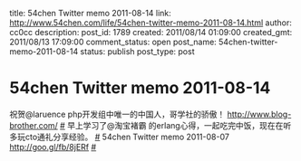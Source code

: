 title: 54chen Twitter memo 2011-08-14 
link: http://www.54chen.com/life/54chen-twitter-memo-2011-08-14.html
author: cc0cc
description: 
post_id: 1789
created: 2011/08/14 01:09:00
created_gmt: 2011/08/13 17:09:00
comment_status: open
post_name: 54chen-twitter-memo-2011-08-14
status: publish
post_type: post

# 54chen Twitter memo 2011-08-14 

祝贺@laruence php开发组中唯一的中国人，哥学社的骄傲！ <http://www.blog-brother.com/> [#](http://twitter.com/54chen/statuses/101629857879965696) 早上学习了@淘宝褚霸 的erlang心得，一起吃完中饭，现在在听多玩cto通礼分享经验。 [#](http://twitter.com/54chen/statuses/100813570069106688) 54chen Twitter memo 2011-08-07 <http://goo.gl/fb/8jERf> [#](http://twitter.com/54chen/statuses/100033001517363201)